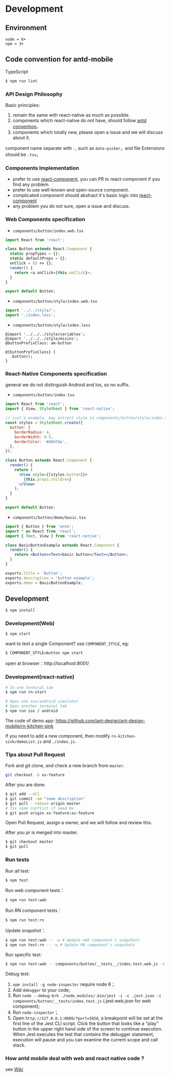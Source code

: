# Development

## Environment

```
node = 6+
npm = 3+
```

## Code convention for antd-mobile

TypeScript

```bash
$ npm run lint
```

### API Design Philosophy

Basic principles:

1. remain the same with react-native as much as possible.
2. components which react-native do not have, should follow [antd convention](https://ant.design/)。
3. components which totally new, please open a issue and we will discuss about it.

component name separate with `-`, such as `date-picker`，and file Extensions should be `.tsx`。


### Components Implementation

- prefer to use [react-component](https://github.com/react-component/), you can PR to react-component if you find any problem.
- prefer to use well-known and open-source component.
- complicated component should abstract it's basic logic into [react-component](https://github.com/react-component/)
- any problem you do not sure, open a issue and discuss.

### Web Components specification

- `components/button/index.web.tsx`

```js
import React from 'react';

class Button extends React.Component {
  static propTypes = {};
  static defaultProps = {};
  onClick = () => {};
  render() {
    return <a onClick={this.onClick}>;
  }
}

export default Button;
```

- `components/button/style/index.web.tsx`

```js
import '../../style/';
import './index.less';
```

- `components/button/style/index.less`

```less
@import '../../../style/variables';
@import '../../../style/mixins';
@buttonPrefixClass: am-button

@{buttonPrefixClass} {
  .button();
}
```

### React-Native Components specification

general we do not distinguish Android and Ios, so no suffix.

- `components/button/index.tsx`

```jsx
import React from 'react';
import { View, StyleSheet } from 'react-native';

// just a example, may extract style to components/button/style/index.tsx
const styles = StyleSheet.create({
  button: {
    borderRadius: 4,
    borderWidth: 0.5,
    borderColor: '#d6d7da',
  },
});

class Button extends React.Component {
  render() {
    return (
      <View style={[styles.button]}>
        {this.props.children}
      </View>
    );
  }
}

export default Button;
```

- `components/button/demo/basic.tsx`

```jsx
import { Button } from 'antm';
import * as React from 'react';
import { Text, View } from 'react-native';

class BasicButtonExample extends React.Component {
  render() {
    return <Button><Text>basic button</Text></Button>;
  }
}

exports.title = 'Button';
exports.description = 'button example';
exports.demo = BasicButtonExample;
```

## Development

```bash
$ npm install
```

### Development(Web)

```bash
$ npm start
```

want to test a single Component? use `COMPONENT_STYLE`, eg:

```bash
$ COMPONENT_STYLE=button npm start
```

open at browser：http://localhost:8001/

### Development(react-native)

```bash
# In one terminal tab
$ npm run rn-start

# Open one ios/android simulator
# Open another terminal tab
$ npm run ios / android
```

The code of demo app: https://github.com/ant-design/ant-design-mobile/rn-kitchen-sink

If you need to add a new component, then modify `rn-kitchen-sink/demoList.js` and `./index.js`.

### Tips about Pull Request

Fork and git clone, and check a new branch from `master`.

```bash
git checkout -b xx-feature
```

After you are done.

```bash
$ git add --all
$ git commit -am "some description"
$ git pull --rebase origin master
# fix some conflict if need be
$ git push origin xx-feature:xx-feature
```

Open Pull Request, assign a owner, and we will follow and review this.

After you pr is merged into master.

```bash
$ git checkout master
$ git pull
```

### Run tests

Run all test:

```bash
$ npm test
```

Run web component tests：

```bash
$ npm run test:web
```

Run RN component tests：

```bash
$ npm run test:rn
```

Update snapshot：

```bash
$ npm run test:web -- -u # Update web component's snapshots
$ npm run test:rn -- -u # Update RN component's snapshots
```

Run specific test:

```bash
$ npm run test:web -- components/button/__tests__/index.test.web.js -t 'pressIn'
```

Debug test:

1. `npm install -g node-inspector` require node 6；
1. Add `debugger` to your code;
1. Run `node --debug-brk ./node_modules/.bin/jest -i -c .jest.json -i components/button/__tests/index.test.js` (.jest.web.json for web component);
1. Run `node-inspector`；
1. Open `http://127.0.0.1:8080/?port=5858`, a breakpoint will be set at the first line of the Jest CLI script. Click the button that looks like a "play" button in the upper right hand side of the screen to continue execution. When Jest executes the test that contains the debugger statement, execution will pause and you can examine the current scope and call stack.

### How antd mobile deal with web and react native code ?

see [Wiki](https://github.com/ant-design/ant-design-mobile/wiki/How-antd-mobile-deal-with-web-and-react-native-code-%3F)
